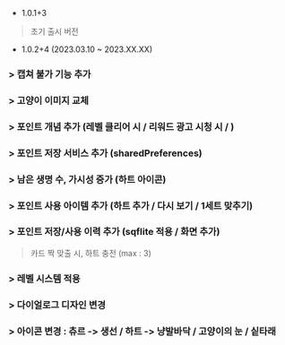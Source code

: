 - 1.0.1+3
> 초기 출시 버전


- 1.0.2+4 (2023.03.10 ~ 2023.XX.XX)
### > 캡쳐 불가 기능 추가
### > 고양이 이미지 교체
### > 포인트 개념 추가 (레벨 클리어 시 / 리워드 광고 시청 시 / )
### > 포인트 저장 서비스 추가 (sharedPreferences)
### > 남은 생명 수, 가시성 증가 (하트 아이콘)
### > 포인트 사용 아이템 추가 (하트 추가 / 다시 보기 / 1세트 맞추기)
### > 포인트 저장/사용 이력 추가 (sqflite 적용 / 화면 추가)
> 카드 짝 맞출 시, 하트 충전 (max : 3)
### > 레벨 시스템 적용
### > 다이얼로그 디자인 변경
### > 아이콘 변경 : 츄르 -> 생선 / 하트 -> 냥발바닥 / 고양이의 눈 / 싵타래
